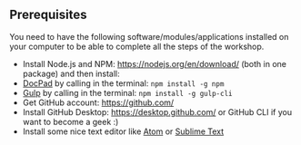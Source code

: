 ## Prerequisites

You need to have the following software/modules/applications installed on your computer to be able to complete all the steps of the workshop.

- Install Node.js and NPM: https://nodejs.org/en/download/ (both in one package) and then install:
 - [DocPad](http://docpad.org/) by calling in the terminal: `npm install -g npm`
 - [Gulp](http://gulpjs.com/) by calling in the terminal: `npm install -g gulp-cli`
- Get GitHub account: https://github.com/
- Install GitHub Desktop: https://desktop.github.com/ or GitHub CLI if you want to become a geek :)
- Install some nice text editor like [Atom](https://atom.io/) or [Sublime Text](https://www.sublimetext.com/)
